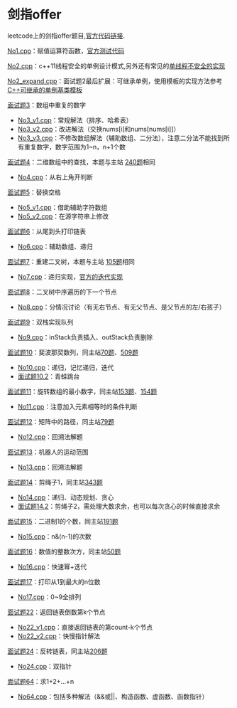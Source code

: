 # 剑指offer
leetcode上的剑指offer题目,[官方代码链接](https://github.com/zhedahht/CodingInterviewChinese2).

[No1.cpp](https://github.com/Vae1997/Review-Coding/blob/master/Coding/leetcode/offer/No1.cpp)：赋值运算符函数，[官方测试代码](https://github.com/zhedahht/CodingInterviewChinese2/blob/master/01_AssignmentOperator/AssignmentOperator.cpp)

[No2.cpp](https://github.com/Vae1997/Review-Coding/blob/master/Review/C%2B%2B/singletonC11.cpp)：c++11线程安全的单例设计模式,另外还有常见的[单线程不安全的实现](https://github.com/Vae1997/Review-Coding/blob/master/Review/C%2B%2B/singleton.cpp)

[No2_expand.cpp](https://github.com/Vae1997/Review-Coding/blob/master/Coding/leetcode/offer/No2_expand.cpp)：面试题2最后扩展：可继承单例，使用模板的实现方法参考[C++可继承的单例基类模板](https://www.cnblogs.com/sunchaothu/p/10353507.html)

[面试题3](https://leetcode-cn.com/problems/shu-zu-zhong-zhong-fu-de-shu-zi-lcof/)：数组中重复的数字
- [No3_v1.cpp](https://github.com/Vae1997/Review-Coding/blob/master/Coding/leetcode/offer/No3_v1.cpp)：常规解法（排序、哈希表）
- [No3_v2.cpp](https://github.com/Vae1997/Review-Coding/blob/master/Coding/leetcode/offer/No3_v2.cpp)：改进解法（交换nums[i]和nums[nums[i]]）
- [No3_v3.cpp](https://github.com/Vae1997/Review-Coding/blob/master/Coding/leetcode/offer/No3_v3.cpp)：不修改数组解法（辅助数组、二分法），注意二分法不能找到所有重复数字，数字范围为1~n，n+1个数

[面试题4](https://leetcode-cn.com/problems/er-wei-shu-zu-zhong-de-cha-zhao-lcof/)：二维数组中的查找，本题与主站 [240题](https://leetcode-cn.com/problems/search-a-2d-matrix-ii/)相同
- [No4.cpp](https://github.com/Vae1997/Review-Coding/blob/master/Coding/leetcode/offer/No4.cpp)：从右上角开判断

[面试题5](https://leetcode-cn.com/problems/ti-huan-kong-ge-lcof/)：替换空格
- [No5_v1.cpp](https://github.com/Vae1997/Review-Coding/blob/master/Coding/leetcode/offer/No5_v1.cpp)：借助辅助字符数组
- [No5_v2.cpp](https://github.com/Vae1997/Review-Coding/blob/master/Coding/leetcode/offer/No5_v2.cpp)：在源字符串上修改

[面试题6](https://leetcode-cn.com/problems/cong-wei-dao-tou-da-yin-lian-biao-lcof/)：从尾到头打印链表
- [No6.cpp](https://github.com/Vae1997/Review-Coding/blob/master/Coding/leetcode/offer/No6.cpp)：辅助数组、递归

[面试题7](https://leetcode-cn.com/problems/zhong-jian-er-cha-shu-lcof/)：重建二叉树，本题与主站 [105题](https://leetcode-cn.com/problems/construct-binary-tree-from-preorder-and-inorder-traversal/)相同
- [No7.cpp](https://github.com/Vae1997/Review-Coding/blob/master/Coding/leetcode/offer/No7.cpp)：递归实现，[官方的迭代实现](https://leetcode-cn.com/problems/zhong-jian-er-cha-shu-lcof/solution/mian-shi-ti-07-zhong-jian-er-cha-shu-by-leetcode-s/)

[面试题8](https://www.nowcoder.com/questionTerminal/9023a0c988684a53960365b889ceaf5e)：二叉树中序遍历的下一个节点
- [No8.cpp](https://github.com/Vae1997/Review-Coding/blob/master/Coding/leetcode/offer/No8.cpp)：分情况讨论（有无右节点、有无父节点、是父节点的左/右孩子）

[面试题9](https://leetcode-cn.com/problems/yong-liang-ge-zhan-shi-xian-dui-lie-lcof/)：双栈实现队列
- [No9.cpp](https://github.com/Vae1997/Review-Coding/blob/master/Coding/leetcode/offer/No9.cpp)：inStack负责插入、outStack负责删除

[面试题10](https://leetcode-cn.com/problems/fei-bo-na-qi-shu-lie-lcof/)：斐波那契数列，同主站[70题](https://leetcode-cn.com/problems/climbing-stairs/)、[509题](https://leetcode-cn.com/problems/fibonacci-number/)
- [No10.cpp](https://github.com/Vae1997/Review-Coding/blob/master/Coding/leetcode/offer/No10.cpp)：递归，记忆递归，迭代
- [面试题10.2](https://leetcode-cn.com/problems/qing-wa-tiao-tai-jie-wen-ti-lcof/)：青蛙跳台

[面试题11](https://leetcode-cn.com/problems/xuan-zhuan-shu-zu-de-zui-xiao-shu-zi-lcof/)：旋转数组的最小数字，同主站[153题](https://leetcode-cn.com/problems/find-minimum-in-rotated-sorted-array/)、[154题](https://leetcode-cn.com/problems/find-minimum-in-rotated-sorted-array-ii/)
- [No11.cpp](https://github.com/Vae1997/Review-Coding/blob/master/Coding/leetcode/offer/No11.cpp)：注意加入元素相等时的条件判断

[面试题12](https://leetcode-cn.com/problems/ju-zhen-zhong-de-lu-jing-lcof/)：矩阵中的路径，同主站[79题](https://leetcode-cn.com/problems/word-search/)
- [No12.cpp](https://github.com/Vae1997/Review-Coding/blob/master/Coding/leetcode/offer/No12.cpp)：回溯法解题

[面试题13](https://leetcode-cn.com/problems/ji-qi-ren-de-yun-dong-fan-wei-lcof/)：机器人的运动范围
- [No13.cpp](https://github.com/Vae1997/Review-Coding/blob/master/Coding/leetcode/offer/No13.cpp)：回溯法解题

[面试题14](https://leetcode-cn.com/problems/jian-sheng-zi-lcof/)：剪绳子1，同主站[343题](https://leetcode-cn.com/problems/integer-break/)
- [No14.cpp](https://github.com/Vae1997/Review-Coding/blob/master/Coding/leetcode/offer/No14.cpp)：递归、动态规划、贪心
- [面试题14.2](https://leetcode-cn.com/problems/jian-sheng-zi-ii-lcof)：剪绳子2，需处理大数求余，也可以每次贪心的时候直接求余

[面试题15](https://leetcode-cn.com/problems/er-jin-zhi-zhong-1de-ge-shu-lcof/)：二进制1的个数，同主站[191题](https://leetcode-cn.com/problems/number-of-1-bits/)
- [No15.cpp](https://github.com/Vae1997/Review-Coding/blob/master/Coding/leetcode/offer/No15.cpp)：n&(n-1)的次数

[面试题16](https://leetcode-cn.com/problems/shu-zhi-de-zheng-shu-ci-fang-lcof/)：数值的整数次方，同主站[50题](https://leetcode-cn.com/problems/powx-n/)
- [No16.cpp](https://github.com/Vae1997/Review-Coding/blob/master/Coding/leetcode/offer/No16.cpp)：快速幂+迭代

[面试题17](https://leetcode-cn.com/problems/da-yin-cong-1dao-zui-da-de-nwei-shu-lcof/)：打印从1到最大的n位数
- [No17.cpp](https://github.com/Vae1997/Review-Coding/blob/master/Coding/leetcode/offer/No17.cpp)：0~9全排列

[面试题22](https://leetcode-cn.com/problems/lian-biao-zhong-dao-shu-di-kge-jie-dian-lcof/)：返回链表倒数第k个节点
- [No22_v1.cpp](https://github.com/Vae1997/Review-Coding/blob/master/Coding/leetcode/offer/No22_v1.cpp)：直接返回链表的第count-k个节点
- [No22_v2.cpp](https://github.com/Vae1997/Review-Coding/blob/master/Coding/leetcode/offer/No22_v2.cpp)：快慢指针解法

[面试题24](https://leetcode-cn.com/problems/fan-zhuan-lian-biao-lcof/)：反转链表，同主站[206题](https://leetcode-cn.com/problems/reverse-linked-list/)
- [No24.cpp](https://github.com/Vae1997/Review-Coding/blob/master/Coding/leetcode/offer/No24.cpp)：双指针

[面试题64](https://leetcode-cn.com/problems/qiu-12n-lcof/)：求1+2+…+n
- [No64.cpp](https://github.com/Vae1997/Review-Coding/blob/master/Coding/leetcode/offer/No64.cpp)：包括多种解法（&&或||、构造函数、虚函数、函数指针）
